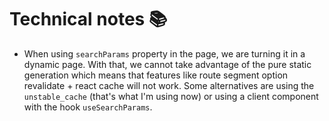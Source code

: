 # Technical notes 📚

- When using `searchParams` property in the page, we are turning it in a dynamic page. With that, we cannot take advantage of the pure static generation which means that features like route segment option revalidate + react cache will not work. Some alternatives are using the `unstable_cache` (that's what I'm using now) or using a client component with the hook `useSearchParams`.
